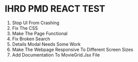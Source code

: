 # IHRD PMD REACT TEST

1. Stop UI From Crashing
2. Fix The CSS 
3. Make The Page Functional 
4. Fix Broken Search 
5. Details Modal Needs Some Work 
6. Make The Webpage Responsive To Different Screen Sizes 
7. Add Documentation To MovieGrid.Jsx File
